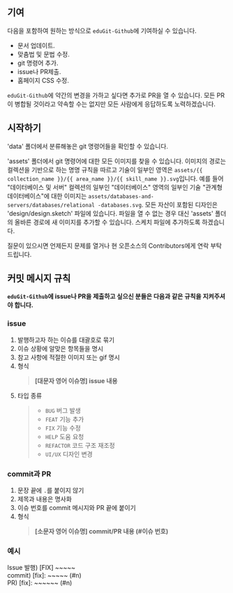 ## 기여

다음을 포함하여 원하는 방식으로 `eduGit-Github`에 기여하실 수 있습니다.

- 문서 업데이트.
- 맞춤법 및 문법 수정.
- git 명령어 추가.
- issue나 PR제출.
- 홈페이지 CSS 수정.

`eduGit-Github`에 약간의 변경을 가하고 싶다면 추가로 PR을 열 수 있습니다.
모든 PR이 병합될 것이라고 약속할 수는 없지만 모든 사람에게 응답하도록 노력하겠습니다.

## 시작하기

'data' 폴더에서 분류해놓은 git 명령어들을 확인할 수 있습니다.

'assets' 폴더에서 git 명령어에 대한 모든 이미지를 찾을 수 있습니다. 이미지의 경로는 컬렉션을 기반으로 하는 명명 규칙을 따르고 기술이 일부인 영역은 `assets/{{ collection_name }}/{{ area_name }}/{{ skill_name }}.svg`입니다. 예를 들어 "데이터베이스 및 서버" 컬렉션의 일부인 "데이터베이스" 영역의 일부인 기술 "관계형 데이터베이스"에 대한 이미지는 `assets/databases-and-servers/databases/relational -databases.svg`. 모든 자산이 포함된 디자인은 'design/design.sketch' 파일에 있습니다. 파일을 열 수 없는 경우 대신 'assets' 폴더의 올바른 경로에 새 이미지를 추가할 수 있습니다. 스케치 파일에 추가하도록 하겠습니다.

질문이 있으시면 언제든지 문제를 열거나 현 오픈소스의 Contributors에게 연락 부탁드립니다.

## 커밋 메시지 규칙

**`eduGit-Github`에 issue나 PR을 제출하고 싶으신 분들은 다음과 같은 규칙을 지켜주셔야 합니다.**

### issue

1. 발행하고자 하는 이슈를 대괄호로 묶기
2. 이슈 상황에 알맞은 항목들을 명시
3. 참고 사항에 적절한 이미지 또는 gif 명시
4. 형식
   > **[대문자 영어 이슈명] issue 내용**
5. 타입 종류
   > - `BUG` 버그 발생
   > - `FEAT` 기능 추가
   > - `FIX` 기능 수정
   > - `HELP` 도움 요청
   > - `REFACTOR` 코드 구조 재조정
   > - `UI/UX` 디자인 변경

### commit과 PR

1. 문장 끝에 `.`를 붙이지 않기
2. 제목과 내용은 명사화
3. 이슈 번호를 commit 메시지와 PR 끝에 붙이기
4. 형식
   > **[소문자 영어 이슈명] commit/PR 내용 (#이슈 번호)**

### 예시

Issue 발행) [FIX] ~~~~~ <br>
commit) [fix]: ~~~~~ (#n) <br>
PR) [fix]: ~~~~~~ (#n) <br>
